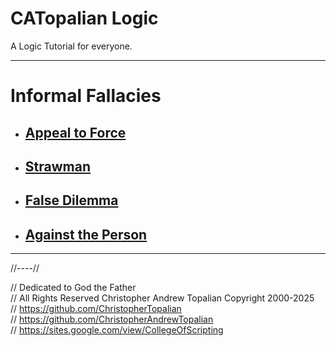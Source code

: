 # CATopalian Logic
A Logic Tutorial for everyone.

---

# **Informal Fallacies**

* ## [Appeal to Force](src/fallacies/Appeal_to_Force/Appeal_to_Force.md)

* ## [Strawman](src/fallacies/Strawman/Strawman.md)

* ## [False Dilemma](src/fallacies/False_Dilemma/False_Dilemma.md)

* ## [Against the Person](src/fallacies/Against_the_Person/Against_the_Person.md)


---

//----//

// Dedicated to God the Father  
// All Rights Reserved  Christopher Andrew Topalian Copyright 2000-2025  
// https://github.com/ChristopherTopalian  
// https://github.com/ChristopherAndrewTopalian  
// https://sites.google.com/view/CollegeOfScripting

